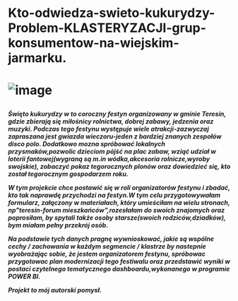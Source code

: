 <h1> Kto-odwiedza-swieto-kukurydzy-Problem-KLASTERYZACJI-grup-konsumentow-na-wiejskim-jarmarku.<h1>

![image](https://user-images.githubusercontent.com/98030977/162332701-a1277355-3208-42aa-ad6f-4c09d7289d2e.png)

  
<h5>Święto kukurydzy w to coroczny festyn organizowany w gminie Teresin, gdzie zbierają się miłośnicy rolnictwa, dobrej zabawy, jedzenia oraz muzyki. Podczas tego festynu występuje wiele atrakcji-zazwyczaj zapraszana jest gwiazda wieczoru-jeden z bardziej znanych zespołów disco polo. Dodatkowo mozna spróbować lokalnych przysmaków,pozwolic dzieciom pójść na plac zabaw, wziąć udział w loterii fantowej(wygraną są m.in wódka,akcesoria rolnicze,wyroby swojskie), zobaczyć pokaz tegorocznych plonów oraz dowiedzieć się, kto został tegorocznym gospodarzem roku.

W tym projekcie chce postawić się w roli organizatorów festynu i zbadać, kto tak naprawdę przychodzi na festyn.W tym celu przygotowywałam formularz, załączony w materiałach, który umieściłam na wielu stronach, np"teresin-forum mieszkańców",rozesłałam do swoich znajomych oraz poprosiłam, by spytali także osoby starsze(swoich rodziców,dziadków), bym miałam pełny przekrój osób.

Na podstawie tych danych pragnę wywnioskować, jakie są wspólne cechy / zachowania w każdym segmencie / klastrze by nastepnie wyobrażając sobie, że jestem organizatorem festynu, spróbowac przygotowac plan modernizacji tego festiwalu oraz przedstawić wyniki w postaci czytelnego tematycznego dashboardu,wykonanego w programie POWER BI.

Projekt to mój autorski pomysł.<h5>
